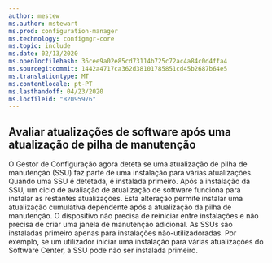 ```yaml
---
author: mestew
ms.author: mstewart
ms.prod: configuration-manager
ms.technology: configmgr-core
ms.topic: include
ms.date: 02/13/2020
ms.openlocfilehash: 36cee9a02e85cd73114b725c72ac4a84c0d4ffa4
ms.sourcegitcommit: 1442a4717ca362d38101785851cd45b2687b64e5
ms.translationtype: MT
ms.contentlocale: pt-PT
ms.lasthandoff: 04/23/2020
ms.locfileid: "82095976"
---
```

## <a name="evaluate-software-updates-after-a-servicing-stack-update"></a><a name="bkmk_ssu"></a>Avaliar atualizações de software após uma atualização de pilha de manutenção

<!--4639943-->
O Gestor de Configuração agora deteta se uma atualização de pilha de manutenção (SSU) faz parte de uma instalação para várias atualizações. Quando uma SSU é detetada, é instalada primeiro. Após a instalação da SSU, um ciclo de avaliação de atualização de software funciona para instalar as restantes atualizações. Esta alteração permite instalar uma atualização cumulativa dependente após a atualização da pilha de manutenção. O dispositivo não precisa de reiniciar entre instalações e não precisa de criar uma janela de manutenção adicional. As SSUs são instaladas primeiro apenas para instalações não-utilizadoradas. Por exemplo, se um utilizador iniciar uma instalação para várias atualizações do Software Center, a SSU pode não ser instalada primeiro.


